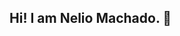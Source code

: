 ## Hi! I am Nelio Machado.  👋

<!--
**MathMachado/MathMachado** is a ✨ _special_ ✨ repository because its `README.md` (this file) appears on your GitHub profile.

[![Linkedin Badge](https://img.shields.io/badge/-LinkedIn-blue?style=for-the-badge&logo=Linkedin&logoColor=white&link=https:https://www.https://www.linkedin.com/in/neliomachado/)](https://www.https://www.linkedin.com/in/neliomachado/)
[![Gmail Badge](https://img.shields.io/badge/-Gmail-c14438?style=for-the-badge&logo=Gmail&logoColor=white&link=mailto:neliomachado@gmail.com)](mailto:neliomachado@gmail.com)

### I started my journey in Data Science in 2004 after a Masters in Probability and Statistics at the University of São Paulo (IME - USP). Therefore, 17+ years of hands-on experience in building end-to-end Machine Learning solutions. I'm a go-getter, a lifelong learner and passionate about technology and its application to change people's life for good. I'm now an AWS Obsessed: DataOps, MLOps and AWS Solutions Architect.


![Rodrigo github stats](https://github-readme-stats.vercel.app/api?username=MathMachado)

Here are some ideas to get you started:

- 🔭 As an entrepreneur, I’m currently running my own data company Datastic, a tech company headquartered in Portugal focused on offering cutting-edge solutions and consultancy in AI (Machine Learning, Deep Learning, and Computer Vision) and Data Engineering using Azure, AWS, Snowflake, DataOps, and MLOps.
- 🌱 I’m currently learning Kubernetes and Airflow.
